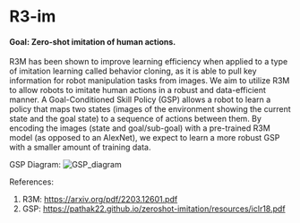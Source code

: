 # R3-im

#### Goal: Zero-shot imitation of human actions. 

R3M has been shown to improve learning efficiency when applied to a type of imitation learning called behavior cloning, as it is able to pull key information for robot manipulation tasks from images. We aim to utilize R3M to allow robots to imitate human actions in a robust and data-efficient manner. A Goal-Conditioned Skill Policy (GSP) allows a robot to learn a policy that maps two states (images of the environment showing the current state and the goal state) to a sequence of actions between them. By encoding the images (state and goal/sub-goal) with a pre-trained R3M model (as opposed to an AlexNet), we expect to learn a more robust GSP with a smaller amount of training data.

GSP Diagram:
![GSP_diagram](https://user-images.githubusercontent.com/56897405/223612419-20bba4d1-fa39-4e00-b9d7-2e7bf0a34ac1.PNG)

References:
1) R3M: https://arxiv.org/pdf/2203.12601.pdf
2) GSP: https://pathak22.github.io/zeroshot-imitation/resources/iclr18.pdf
